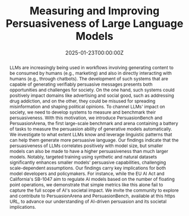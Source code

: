 ---
title: "Measuring and Improving Persuasiveness of Large Language Models"
authors:
- Somesh Singh
- Yaman Kumar Singla
- Harini SI
- Balaji Krishnamurthy

date: "2025-01-23T00:00:00Z"
doi: ""

publishDate: "2025-01-23T00:00:00Z"

publication_types: ["conference"]

publication: "International Conference on Learning Representations (ICLR)"
publication_short: "ICLR"

abstract: "LLMs are increasingly being used in workflows involving generating content to be consumed by humans (e.g., marketing) and also in directly interacting with humans (e.g., through chatbots). The development of such systems that are capable of generating verifiably persuasive messages presents both opportunities and challenges for society. On the one hand, such systems could positively impact domains like advertising and social good, such as addressing drug addiction, and on the other, they could be misused for spreading misinformation and shaping political opinions. To channel LLMs' impact on society, we need to develop systems to measure and benchmark their persuasiveness. With this motivation, we introduce PersuasionBench and PersuasionArena, the first large-scale benchmark and arena containing a battery of tasks to measure the persuasion ability of generative models automatically. We investigate to what extent LLMs know and leverage linguistic patterns that can help them generate more persuasive language. Our findings indicate that the persuasiveness of LLMs correlates positively with model size, but smaller models can also be made to have a higher persuasiveness than much larger models. Notably, targeted training using synthetic and natural datasets significantly enhances smaller models' persuasive capabilities, challenging scale-dependent assumptions. Our findings carry key implications for both model developers and policymakers. For instance, while the EU AI Act and California's SB-1047 aim to regulate AI models based on the number of floating point operations, we demonstrate that simple metrics like this alone fail to capture the full scope of AI's societal impact. We invite the community to explore and contribute to PersuasionArena and PersuasionBench, available at this https URL, to advance our understanding of AI-driven persuasion and its societal implications."

summary: ""

tags:
- Persuasion
- LLMs
- Benchmarking

featured: true



links:
url_pdf: "https://openreview.net/forum?id=NfCEVihkdC"
url_code: "https://behavior-in-the-wild.github.io/measure-persuasion.html"
url_dataset: ""
url_poster: ""
url_project: "https://behavior-in-the-wild.github.io/measure-persuasion.html"
url_slides: ""
url_source: ""
url_video: ""

image:
  caption: "Example of free-form transsuasion task"
  focal_point: "Smart"
  preview_only: false
  alt_text: "Example of free-form transsuasion task"

projects: []
slides: ""
---
